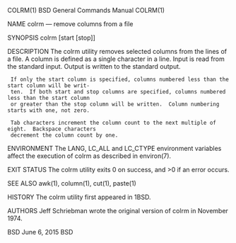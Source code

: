 COLRM(1)                              BSD General Commands Manual                             COLRM(1)

NAME
     colrm — remove columns from a file

SYNOPSIS
     colrm [start [stop]]

DESCRIPTION
     The colrm utility removes selected columns from the lines of a file.  A column is defined as a
     single character in a line.  Input is read from the standard input.  Output is written to the
     standard output.

     If only the start column is specified, columns numbered less than the start column will be writ‐
     ten.  If both start and stop columns are specified, columns numbered less than the start column
     or greater than the stop column will be written.  Column numbering starts with one, not zero.

     Tab characters increment the column count to the next multiple of eight.  Backspace characters
     decrement the column count by one.

ENVIRONMENT
     The LANG, LC_ALL and LC_CTYPE environment variables affect the execution of colrm as described in
     environ(7).

EXIT STATUS
     The colrm utility exits 0 on success, and >0 if an error occurs.

SEE ALSO
     awk(1), column(1), cut(1), paste(1)

HISTORY
     The colrm utility first appeared in 1BSD.

AUTHORS
     Jeff Schriebman wrote the original version of colrm in November 1974.

BSD                                          June 6, 2015                                          BSD
